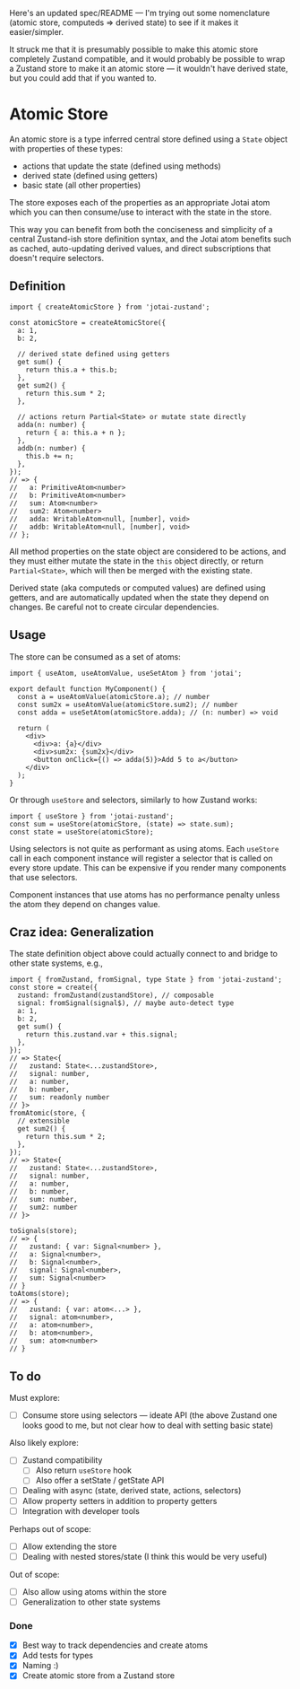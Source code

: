 Here's an updated spec/README — I'm trying out some nomenclature (atomic store, computeds => derived state) to see if it makes it easier/simpler.

It struck me that it is presumably possible to make this atomic store completely Zustand compatible, and it would probably be possible to wrap a Zustand store to make it an atomic store — it wouldn't have derived state, but you could add that if you wanted to.

# Atomic Store

An atomic store is a type inferred central store defined using a `State` object with properties of these types:

- actions that update the state (defined using methods)
- derived state (defined using getters)
- basic state (all other properties)

The store exposes each of the properties as an appropriate Jotai atom which you can then consume/use to interact with the state in the store.

This way you can benefit from both the conciseness and simplicity of a central Zustand-ish store definition syntax, and the Jotai atom benefits such as cached, auto-updating derived values, and direct subscriptions that doesn't require selectors.

## Definition

```tsx
import { createAtomicStore } from 'jotai-zustand';

const atomicStore = createAtomicStore({
  a: 1,
  b: 2,

  // derived state defined using getters
  get sum() {
    return this.a + this.b;
  },
  get sum2() {
    return this.sum * 2;
  },

  // actions return Partial<State> or mutate state directly
  adda(n: number) {
    return { a: this.a + n };
  },
  addb(n: number) {
    this.b += n;
  },
});
// => {
//   a: PrimitiveAtom<number>
//   b: PrimitiveAtom<number>
//   sum: Atom<number>
//   sum2: Atom<number>
//   adda: WritableAtom<null, [number], void>
//   addb: WritableAtom<null, [number], void>
// };
```

All method properties on the state object are considered to be actions, and they must either mutate the state in the `this` object directly, or return `Partial<State>`, which will then be merged with the existing state.

Derived state (aka computeds or computed values) are defined using getters, and are automatically updated when the state they depend on changes. Be careful not to create circular dependencies.

## Usage

The store can be consumed as a set of atoms:

```tsx
import { useAtom, useAtomValue, useSetAtom } from 'jotai';

export default function MyComponent() {
  const a = useAtomValue(atomicStore.a); // number
  const sum2x = useAtomValue(atomicStore.sum2); // number
  const adda = useSetAtom(atomicStore.adda); // (n: number) => void

  return (
    <div>
      <div>a: {a}</div>
      <div>sum2x: {sum2x}</div>
      <button onClick={() => adda(5)}>Add 5 to a</button>
    </div>
  );
}
```

Or through `useStore` and selectors, similarly to how Zustand works:

```tsx
import { useStore } from 'jotai-zustand';
const sum = useStore(atomicStore, (state) => state.sum);
const state = useStore(atomicStore);
```

Using selectors is not quite as performant as using atoms. Each `useStore` call in each component instance will register a selector that is called on every store update. This can be expensive if you render many components that use selectors.

Component instances that use atoms has no performance penalty unless the atom they depend on changes value.

## Craz idea: Generalization

The state definition object above could actually connect to and bridge to other state systems, e.g.,

```tsx
import { fromZustand, fromSignal, type State } from 'jotai-zustand';
const store = create({
  zustand: fromZustand(zustandStore), // composable
  signal: fromSignal(signal$), // maybe auto-detect type
  a: 1,
  b: 2,
  get sum() {
    return this.zustand.var + this.signal;
  },
});
// => State<{
//   zustand: State<...zustandStore>,
//   signal: number,
//   a: number,
//   b: number,
//   sum: readonly number
// }>
fromAtomic(store, {
  // extensible
  get sum2() {
    return this.sum * 2;
  },
});
// => State<{
//   zustand: State<...zustandStore>,
//   signal: number,
//   a: number,
//   b: number,
//   sum: number,
//   sum2: number
// }>

toSignals(store);
// => {
//   zustand: { var: Signal<number> },
//   a: Signal<number>,
//   b: Signal<number>,
//   signal: Signal<number>,
//   sum: Signal<number>
// }
toAtoms(store);
// => {
//   zustand: { var: atom<...> },
//   signal: atom<number>,
//   a: atom<number>,
//   b: atom<number>,
//   sum: atom<number>
// }
```

## To do

Must explore:

- [ ] Consume store using selectors — ideate API (the above Zustand one looks good to me, but not clear how to deal with setting basic state)

Also likely explore:

- [ ] Zustand compatibility
  - [ ] Also return `useStore` hook
  - [ ] Also offer a setState / getState API
- [ ] Dealing with async (state, derived state, actions, selectors)
- [ ] Allow property setters in addition to property getters
- [ ] Integration with developer tools

Perhaps out of scope:

- [ ] Allow extending the store
- [ ] Dealing with nested stores/state (I think this would be very useful)

Out of scope:

- [ ] Also allow using atoms within the store
- [ ] Generalization to other state systems

### Done

- [x] Best way to track dependencies and create atoms
- [x] Add tests for types
- [x] Naming :)
- [x] Create atomic store from a Zustand store
